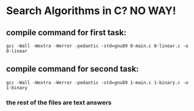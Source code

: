 # Search Algorithms in C? NO WAY!

## compile command for first task:

```gcc -Wall -Wextra -Werror -pedantic -std=gnu89 0-main.c 0-linear.c -o 0-linear```

## compile command for second task:

```gcc -Wall -Wextra -Werror -pedantic -std=gnu89 1-main.c 1-binary.c -o 1-binary```

### the rest of the files are text answers
